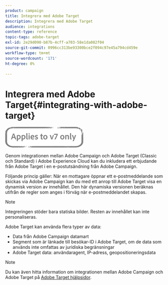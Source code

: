 ```yaml
---
product: campaign
title: Integrera med Adobe Target
description: Integrera med Adobe Target
audience: integrations
content-type: reference
topic-tags: adobe-target
exl-id: 2e29d090-b87b-4cff-a703-58e1da082f04
source-git-commit: 0996cc313be93300bce2f094c97e45a794cd459e
workflow-type: tm+mt
source-wordcount: '171'
ht-degree: 0%

---
```


# Integrera med Adobe Target{#integrating-with-adobe-target}

![](../../assets/v7-only.svg)

Genom integrationen mellan Adobe Campaign och Adobe Target (Classic och Standard) i Adobe Experience Cloud kan du inkludera ett erbjudande från Adobe Target i en e-postutsändning från Adobe Campaign.

Följande princip gäller: När en mottagare öppnar ett e-postmeddelande som skickas via Adobe Campaign kan du med ett anrop till Adobe Target visa en dynamisk version av innehållet. Den här dynamiska versionen beräknas utifrån de regler som anges i förväg när e-postmeddelandet skapas.

>[!NOTE]
>
>Integreringen stöder bara statiska bilder. Resten av innehållet kan inte personaliseras.

Adobe Target kan använda flera typer av data:

* Data från Adobe Campaign datamart
* Segment som är länkade till besökar-ID i Adobe Target, om de data som används inte omfattas av juridiska begränsningar
* Adobe Target data: användaragent, IP-adress, geopositioneringsdata

>[!NOTE]
>
>Du kan även hitta information om integrationen mellan Adobe Campaign och Adobe Target på [Adobe Target hjälpsidor](https://experienceleague.adobe.com/docs/target/using/integrate/campaign-and-target.html).
